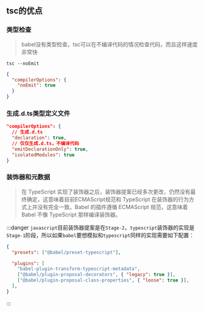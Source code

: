 ## tsc的优点

### 类型检查

> babel没有类型检查，tsc可以在不编译代码的情况检查代码，而且这样速度非常快

```shell
tsc --noEmit
```

```json
{
  "compilerOptions": {
    "noEmit": true
  }
}
```

### 生成.d.ts类型定义文件

```json
"compilerOptions": {
  // 生成.d.ts
  "declaration": true,
  // 仅仅生成.d.ts，不编译代码
  "emitDeclarationOnly": true,
  "isolatedModules": true
}
```

### 装饰器和元数据

> 在 TypeScript 实现了装饰器之后，装饰器提案已经多次更改，仍然没有最终确定，这意味着目前ECMAScript规范和 TypeScript 在装饰器的行为方式上并没有完全一致。Babel 的插件遵循 ECMAScript 规范，这意味着 Babel 不像 TypeScript 那样编译装饰器。

:::danger
`javascript`目前装饰器提案是在`Stage-2`，`typescript`装饰器的实现是`Stage-1`阶段，所以如果`babel`要想模拟和`typescript`同样的实现需要如下配置：

```json
{
  "presets": ["@babel/preset-typescript"],

  "plugins": [
    "babel-plugin-transform-typescript-metadata",
    ["@babel/plugin-proposal-decorators", { "legacy": true }],
    ["@babel/plugin-proposal-class-properties", { "loose": true }],
  ],
}
```

:::

